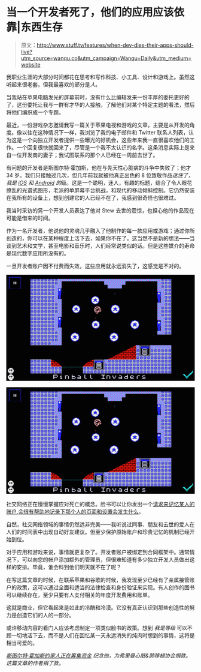 # 当一个开发者死了，他们的应用应该依靠|东西生存

> 原文：<http://www.stuff.tv/features/when-dev-dies-their-apps-should-live?utm_source=wanqu.co&utm_campaign=Wanqu+Daily&utm_medium=website>

我职业生涯的大部分时间都花在思考和写作科技、小工具、设计和游戏上。虽然这听起来很老套，但我最喜欢的部分是*人*。

当我站在苹果电脑发光的屏幕前时，没有什么比编辑发来一份丰厚的委托更好的了，这份委托让我与一群有才华的人接触，了解他们对某个特定主题的看法，然后将他们编织成一个专题。

最近，一份游戏杂志邀请我写一篇关于苹果电视和游戏的文章，主要是从开发的角度。像以往在这种情况下一样，我浏览了我的电子邮件和 Twitter 联系人列表，认为这是一个向独立开发者提供一些曝光的好机会，这些年来我一直很喜欢他们的工作。一个回复很快就回来了，尽管是一个我不太认识的名字。这条消息实际上是来自一位开发商的妻子；我试图联系的那个人已经在一周前去世了。

有问题的开发者是斯图尔特·霍加斯，他在与先天性心脏病的斗争中失败了；他才 34 岁。我们只接触过几次，但几年前我就被他真正出色的 8 位致敬作品*迷住了，我是 [iOS](https://itunes.apple.com/gb/app/i-am-level/id699125052?mt=8&at=11lMf5&ct=apps) 和 [Android](https://play.google.com/store/apps/details?id=com.SmilingBag.IAmLevel&hl=en_GB) 的*级。这是一个聪明，迷人，有趣的标题，结合了令人眼花缭乱的光谱式图形，老派的单屏幕平台挑战，和现代的移动倾斜控制。它仍然安装在我所有的设备上，想到创建它的人已经不在了，我感到很奇怪也很难过。

我当时采访的另一个开发人员表达了他对 Stew 去世的震惊，也担心他的作品现在可能是借来的时间。

作为一名开发者，他说他的灵魂几乎融入了他制作的每一款应用或游戏；通过你所创造的，你可以在某种程度上活下去，如果你不在了。这当然不是新的想法——当谈到艺术和文学，甚至电影和音乐时，人们经常说类似的话。但是这些媒介的寿命是现代数字应用所没有的。

一旦开发者账户因不付费而失效，这些应用就永远消失了，这感觉是不对的。

![](img/6ec9da65fab7f5f6b1ddf4f530af2eae.png)

<noscript><img decoding="async" src="img/6ec9da65fab7f5f6b1ddf4f530af2eae.png" alt="" class="lazyload wp-image-109568" data-original-src="https://www.stuff.tv/wp-content/uploads/sites/2/2021/08/iamlevel2.jpg"/></noscript>



社交网络正在慢慢掌握应对死亡的概念。脸书可以让你发出一个[请求来记忆某人的账户](https://www.facebook.com/help/contact/1605213279719667),[会很有帮助地记录下那个人的页面和设置会发生什么](https://www.facebook.com/help/103897939701143)。

自然，社交网络领域的事情仍然远非完美——我听说过同事、朋友和去世的爱人在人们的时间表中出现自动好友建议。但至少保护原始账户和珍贵记忆的机制已经开始到位。

对于应用和游戏来说，事情就更复杂了。开发者账户被绑定到合同框架中。通常情况下，可以向您的帐户添加额外的管理员，但很难知道有多少独立开发人员做出这样的安排。毕竟，谁会料到他们明天就不在了呢？

在写这篇文章的时候，在联系苹果和谷歌的时候，我发现至少已经有了亲属接管账户的政策，这可以通过全面和适当的法律检查和身份验证来实现。有人创作的图书可以继续存在，至少只要有人支付相关的年度开发费用和账单。

这就是商业，但它看起来是如此的冷酷和冷漠。它没有真正认识到那些创造性的努力是创造它们的人的一部分。

或许移动内容的看门人应该考虑制定一项类似脸书的政策。想到 *我是等级* 可以不顾一切地活下去，而不是人们在回忆某一天永远消失的炖肉时想到的事情，这将是相当可爱的。

*[斯图尔特·霍加斯的家人正在筹集资金](https://www.justgiving.com/chicknstu/) 纪念他，为弗里曼心脏&肺移植协会捐款。这篇文章的作者捐了款。*